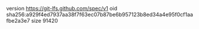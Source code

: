 version https://git-lfs.github.com/spec/v1
oid sha256:a929f4ed7937aa38f7f63ec07b87be6b957123b8ed34a4e95f0cf1aafbe2a3e7
size 91420

